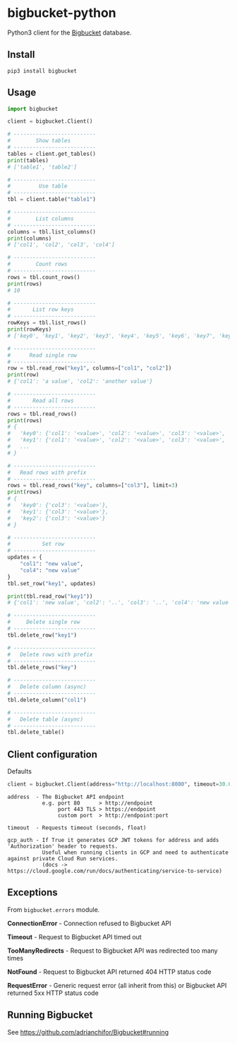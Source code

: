 # bigbucket-python

Python3 client for the [Bigbucket](https://github.com/adrianchifor/Bigbucket) database.

## Install

```
pip3 install bigbucket
```

## Usage

```python
import bigbucket

client = bigbucket.Client()

# --------------------------
#        Show tables
# --------------------------
tables = client.get_tables()
print(tables)
# ['table1', 'table2']

# --------------------------
#         Use table
# --------------------------
tbl = client.table("table1")

# --------------------------
#        List columns
# --------------------------
columns = tbl.list_columns()
print(columns)
# ['col1', 'col2', 'col3', 'col4']

# --------------------------
#        Count rows
# --------------------------
rows = tbl.count_rows()
print(rows)
# 10

# --------------------------
#       List row keys
# --------------------------
rowKeys = tbl.list_rows()
print(rowKeys)
# ['key0', 'key1', 'key2', 'key3', 'key4', 'key5', 'key6', 'key7', 'key8', 'key9']

# --------------------------
#      Read single row
# --------------------------
row = tbl.read_row("key1", columns=["col1", "col2"])
print(row)
# {'col1': 'a value', 'col2': 'another value'}

# --------------------------
#       Read all rows
# --------------------------
rows = tbl.read_rows()
print(rows)
# {
#   'key0': {'col1': '<value>', 'col2': '<value>', 'col3': '<value>', 'col4': '<value>'},
#   'key1': {'col1': '<value>', 'col2': '<value>', 'col3': '<value>', 'col4': '<value>'},
#   ...
# }

# --------------------------
#   Read rows with prefix
# --------------------------
rows = tbl.read_rows("key", columns=["col3"], limit=3)
print(rows)
# {
#   'key0': {'col3': '<value>'},
#   'key1': {'col3': '<value>'},
#   'key2': {'col3': '<value>'}
# }

# --------------------------
#          Set row
# --------------------------
updates = {
    "col1": "new value",
    "col4": "new value"
}
tbl.set_row("key1", updates)

print(tbl.read_row("key1"))
# {'col1': 'new value', 'col2': '..', 'col3': '..', 'col4': 'new value'}

# --------------------------
#     Delete single row
# --------------------------
tbl.delete_row("key1")

# --------------------------
#   Delete rows with prefix
# --------------------------
tbl.delete_rows("key")

# --------------------------
#   Delete column (async)
# --------------------------
tbl.delete_column("col1")

# --------------------------
#   Delete table (async)
# --------------------------
tbl.delete_table()
```

## Client configuration

Defaults

```python
client = bigbucket.Client(address="http://localhost:8080", timeout=30.0, gcp_auth=False)
```

```
address  - The Bigbucket API endpoint
           e.g. port 80      > http://endpoint
                port 443 TLS > https://endpoint
                custom port  > http://endpoint:port

timeout  - Requests timeout (seconds, float)

gcp_auth - If True it generates GCP JWT tokens for address and adds 'Authorization' header to requests.
           Useful when running clients in GCP and need to authenticate against private Cloud Run services.
           (docs -> https://cloud.google.com/run/docs/authenticating/service-to-service)
```

## Exceptions

From `bigbucket.errors` module.

**ConnectionError** - Connection refused to Bigbucket API

**Timeout** - Request to Bigbucket API timed out

**TooManyRedirects** - Request to Bigbucket API was redirected too many times

**NotFound** - Request to Bigbucket API returned 404 HTTP status code

**RequestError** - Generic request error (all inherit from this) or Bigbucket API returned 5xx HTTP status code

## Running Bigbucket

See https://github.com/adrianchifor/Bigbucket#running